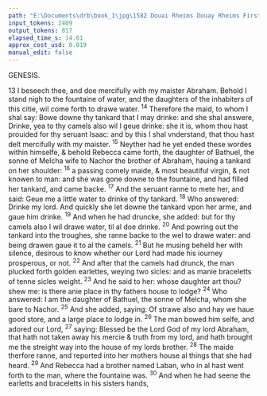 ```yaml
---
path: "E:\Documents\drb\book_1\jpg\1582 Douai Rheims Douay Rheims First Edition  1 of 3 1609 Old Testament.pdf-99.jpg"
input_tokens: 2409
output_tokens: 817
elapsed_time_s: 14.61
approx_cost_usd: 0.019
manual_edit: false
---
```

GENESIS.

13 I beseech thee, and doe mercifully with my maister Abraham. Behold I stand nigh to the fountaine of water, and the daughters of the inhabiters of this citie, wil come forth to drawe water. <sup>14</sup> Therefore the maid, to whom I shal say: Bowe downe thy tankard that I may drinke: and she shal answere, Drinke, yea to thy camels also wil I geue drinke: she it is, whom thou hast prouided for thy seruant Isaac: and by this I shal vnderstand, that thou hast delt mercifully with my maister. <sup>15</sup> Neyther had he yet ended these wordes within himselfe, & behold Rebecca came forth, the daughter of Bathuel, the sonne of Melcha wife to Nachor the brother of Abraham, hauing a tankard on her shoulder: <sup>16</sup> a passing comely maide, & most beautiful virgin, & not knowen to man: and she was gone downe to the fountaine, and had filled her tankard, and came backe. <sup>17</sup> And the seruant ranne to mete her, and said: Geue me a little water to drinke of thy tankard. <sup>18</sup> Who answered: Drinke my lord. And quickly she let downe the tankard vpon her arme, and gaue him drinke. <sup>19</sup> And when he had druncke, she added: but for thy camels also I wil drawe water, til al doe drinke. <sup>20</sup> And powring out the tankard into the troughes, she ranne backe to the wel to drawe water: and being drawen gaue it to al the camels. <sup>21</sup> But he musing beheld her with silence, desirous to know whether our Lord had made his iourney prosperous, or not. <sup>22</sup> And after that the camels had drunck, the man plucked forth golden earlettes, weying two sicles: and as manie braceletts of tenne sicles weight. <sup>23</sup> And he said to her: whose daughter art thou? shew me: is there anie place in thy fathers house to lodge? <sup>24</sup> Who answered: I am the daughter of Bathuel, the sonne of Melcha, whom she bare to Nachor. <sup>25</sup> And she added, saying: Of strawe also and hay we haue good store, and a large place to lodge in. <sup>26</sup> The man bowed him selfe, and adored our Lord, <sup>27</sup> saying: Blessed be the Lord God of my lord Abraham, that hath not taken away his mercie & truth from my lord, and hath brought me the streight way into the house of my lords brother. <sup>28</sup> The maide therfore ranne, and reported into her mothers house al things that she had heard. <sup>29</sup> And Rebecca had a brother named Laban, who in al hast went forth to the man, where the fountaine was. <sup>30</sup> And when he had seene the earletts and braceletts in his sisters hands,

[^1]: Her father hauing perhaps manie wiues and euerie one a seueral house she went to her mothers house.